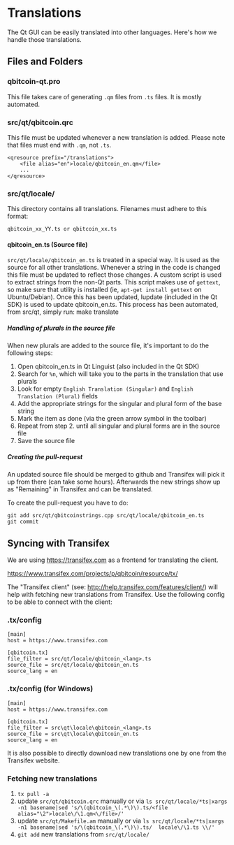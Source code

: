 Translations
============

The Qt GUI can be easily translated into other languages. Here's how we
handle those translations.

Files and Folders
-----------------

### qbitcoin-qt.pro

This file takes care of generating `.qm` files from `.ts` files. It is mostly
automated.

### src/qt/qbitcoin.qrc

This file must be updated whenever a new translation is added. Please note that
files must end with `.qm`, not `.ts`.

    <qresource prefix="/translations">
        <file alias="en">locale/qbitcoin_en.qm</file>
        ...
    </qresource>

### src/qt/locale/

This directory contains all translations. Filenames must adhere to this format:

    qbitcoin_xx_YY.ts or qbitcoin_xx.ts

#### qbitcoin_en.ts (Source file)

`src/qt/locale/qbitcoin_en.ts` is treated in a special way. It is used as the
source for all other translations. Whenever a string in the code is changed
this file must be updated to reflect those changes. A  custom script is used
to extract strings from the non-Qt parts. This script makes use of `gettext`,
so make sure that utility is installed (ie, `apt-get install gettext` on 
Ubuntu/Debian). Once this has been updated, lupdate (included in the Qt SDK)
is used to update qbitcoin_en.ts. This process has been automated, from src/qt,
simply run:
    make translate
    
##### Handling of plurals in the source file

When new plurals are added to the source file, it's important to do the following steps:

1. Open qbitcoin_en.ts in Qt Linguist (also included in the Qt SDK)
2. Search for `%n`, which will take you to the parts in the translation that use plurals
3. Look for empty `English Translation (Singular)` and `English Translation (Plural)` fields
4. Add the appropriate strings for the singular and plural form of the base string
5. Mark the item as done (via the green arrow symbol in the toolbar)
6. Repeat from step 2. until all singular and plural forms are in the source file
7. Save the source file

##### Creating the pull-request

An updated source file should be merged to github and Transifex will pick it
up from there (can take some hours). Afterwards the new strings show up as "Remaining"
in Transifex and can be translated.

To create the pull-request you have to do:

    git add src/qt/qbitcoinstrings.cpp src/qt/locale/qbitcoin_en.ts
    git commit

Syncing with Transifex
----------------------

We are using https://transifex.com as a frontend for translating the client.

https://www.transifex.com/projects/p/qbitcoin/resource/tx/

The "Transifex client" (see: http://help.transifex.com/features/client/)
will help with fetching new translations from Transifex. Use the following
config to be able to connect with the client:

### .tx/config

    [main]
    host = https://www.transifex.com

    [qbitcoin.tx]
    file_filter = src/qt/locale/qbitcoin_<lang>.ts
    source_file = src/qt/locale/qbitcoin_en.ts
    source_lang = en
    
### .tx/config (for Windows)

    [main]
    host = https://www.transifex.com

    [qbitcoin.tx]
    file_filter = src\qt\locale\qbitcoin_<lang>.ts
    source_file = src\qt\locale\qbitcoin_en.ts
    source_lang = en

It is also possible to directly download new translations one by one from the Transifex website.

### Fetching new translations

1. `tx pull -a`
2. update `src/qt/qbitcoin.qrc` manually or via
   `ls src/qt/locale/*ts|xargs -n1 basename|sed 's/\(qbitcoin_\(.*\)\).ts/<file alias="\2">locale\/\1.qm<\/file>/'`
3. update `src/qt/Makefile.am` manually or via
   `ls src/qt/locale/*ts|xargs -n1 basename|sed 's/\(qbitcoin_\(.*\)\).ts/  locale\/\1.ts \\/'`
4. `git add` new translations from `src/qt/locale/`
